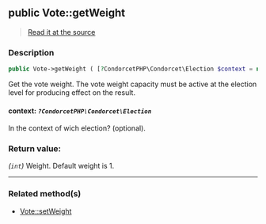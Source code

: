 ## public Vote::getWeight

> [Read it at the source](https://github.com/julien-boudry/Condorcet/blob/master/src/Vote.php#L733)

### Description    

```php
public Vote->getWeight ( [?CondorcetPHP\Condorcet\Election $context = null] ): int
```

Get the vote weight. The vote weight capacity must be active at the election level for producing effect on the result.
    

#### **context:** *`?CondorcetPHP\Condorcet\Election`*   
In the context of wich election? (optional).    


### Return value:   

*(`int`)* Weight. Default weight is 1.


---------------------------------------

### Related method(s)      

* [Vote::setWeight](/Docs/ApiReferences/Vote%20Class/public%20Vote--setWeight.md)    
